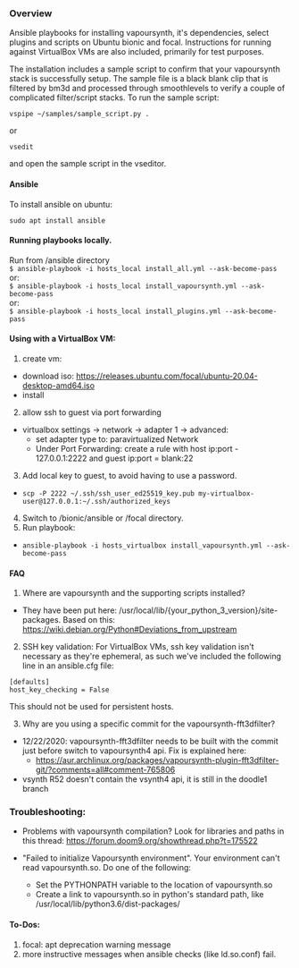 ### Overview
Ansible playbooks for installing vapoursynth, it's dependencies, select plugins and scripts on Ubuntu bionic and focal. Instructions for running against VirtualBox VMs are also included, primarily for test purposes.

The installation includes a sample script to confirm that your vapoursynth stack is successfully setup. The sample file is a black blank clip that is filtered by bm3d and processed through smoothlevels to verify a couple of complicated filter/script stacks. To run the sample script:

```
vspipe ~/samples/sample_script.py .
```

or
```
vsedit
```

and open the sample script in the vseditor.

#### Ansible
To install ansible on ubuntu:<br>
```
sudo apt install ansible
```

#### Running playbooks locally.
Run from /ansible directory<br>
`$ ansible-playbook -i hosts_local install_all.yml --ask-become-pass`<br>
or:<br>
`$ ansible-playbook -i hosts_local install_vapoursynth.yml --ask-become-pass`<br>
or:<br>
`$ ansible-playbook -i hosts_local install_plugins.yml --ask-become-pass`


#### Using with a VirtualBox VM:
1. create vm:
  - download iso: https://releases.ubuntu.com/focal/ubuntu-20.04-desktop-amd64.iso
  - install
2. allow ssh to guest via port forwarding
  - virtualbox settings -> network -> adapter 1 -> advanced:
    - set adapter type to: paravirtualized Network
    - Under Port Forwarding: create a rule with host ip:port - 127.0.0.1:2222 and guest ip:port = blank:22
3. Add local key to guest, to avoid having to use a password.
  - `scp -P 2222 ~/.ssh/ssh_user_ed25519_key.pub my-virtualbox-user@127.0.0.1:~/.ssh/authorized_keys`
4. Switch to /bionic/ansible or /focal directory.
5. Run playbook:
  - `ansible-playbook -i hosts_virtualbox install_vapoursynth.yml --ask-become-pass`


#### FAQ
1. Where are vapoursynth and the supporting scripts installed?
- They have been put here: /usr/local/lib/{your_python_3_version}/site-packages. Based on this: https://wiki.debian.org/Python#Deviations_from_upstream

2. SSH key validation:
For VirtualBox VMs, ssh key validation isn't necessary as they're ephemeral, as such we've included the following line in an ansible.cfg file:
```
[defaults]
host_key_checking = False
```
This should not be used for persistent hosts.

3. Why are you using a specific commit for the vapoursynth-fft3dfilter?
- 12/22/2020: vapoursynth-fft3dfilter needs to be built with the commit just before switch to vapoursynth4 api. Fix is explained here:
  - https://aur.archlinux.org/packages/vapoursynth-plugin-fft3dfilter-git/?comments=all#comment-765806
- vsynth R52 doesn't contain the vsynth4 api, it is still in the doodle1 branch


### Troubleshooting:
- Problems with vapoursynth compilation? Look for libraries and paths in this thread:
https://forum.doom9.org/showthread.php?t=175522

- "Failed to initialize Vapoursynth environment". Your environment can't read vapoursynth.so. Do one of the following:
  - Set the PYTHONPATH variable to the location of vapoursynth.so
  - Create a link to vapoursynth.so in python's standard path, like /usr/local/lib/python3.6/dist-packages/

#### To-Dos:
1. focal: apt deprecation warning message
3. more instructive messages when ansible checks (like ld.so.conf) fail.

